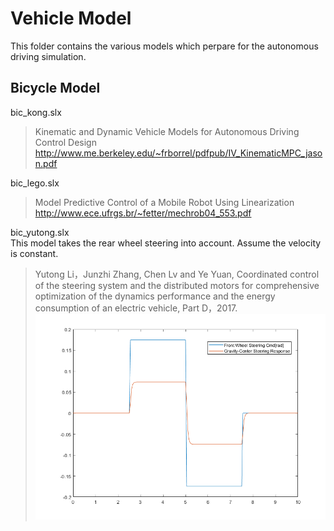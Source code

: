 # Vehicle Model
This folder contains the various models which perpare for the autonomous driving simulation.  

## Bicycle Model  
bic_kong.slx  
>Kinematic and Dynamic Vehicle Models for Autonomous Driving
Control Design
>http://www.me.berkeley.edu/~frborrel/pdfpub/IV_KinematicMPC_jason.pdf

bic_lego.slx  
>Model Predictive Control of a Mobile Robot Using
Linearization  
>http://www.ece.ufrgs.br/~fetter/mechrob04_553.pdf

bic_yutong.slx  
This model takes the rear wheel steering into account. Assume the velocity is constant.  
>Yutong Li，Junzhi Zhang, Chen Lv and Ye Yuan, Coordinated control of the steering system and the distributed motors for
comprehensive optimization of the dynamics performance and the energy
consumption of an electric vehicle, Part D，2017.
 ![image](https://github.com/berlala/vehicle_models/blob/master/bic_yutong.png)
